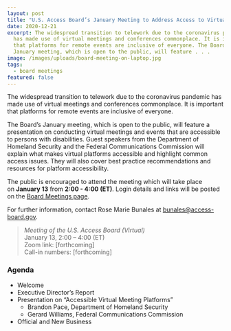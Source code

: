 ```yaml
---
layout: post
title: "U.S. Access Board’s January Meeting to Address Access to Virtual Platforms  "
date: 2020-12-21
excerpt: The widespread transition to telework due to the coronavirus pandemic
  has made use of virtual meetings and conferences commonplace. It is important
  that platforms for remote events are inclusive of everyone. The Board’s
  January meeting, which is open to the public, will feature . . .
image: /images/uploads/board-meeting-on-laptop.jpg
tags:
  - board meetings
featured: false
---
```

The widespread transition to telework due to the coronavirus pandemic has made use of virtual meetings and conferences commonplace. It is important that platforms for remote events are inclusive of everyone. 

The Board’s January meeting, which is open to the public, will feature a presentation on conducting virtual meetings and events that are accessible to persons with disabilities. Guest speakers from the Department of Homeland Security and the Federal Communications Commission will explain what makes virtual platforms accessible and highlight common access issues. They will also cover best practice recommendations and resources for platform accessibility. 

The public is encouraged to attend the meeting which will take place on **January 13** from **2:00 - 4:00 (ET)**. Login details and links will be posted on the [Board Meetings page](https://www.access-board.gov/about/meetings.html).  

For further information, contact Rose Marie Bunales at [bunales@access-board.gov](mailto:bunales@access-board.gov). 

> *Meeting of the U.S. Access Board (Virtual)* \
> January 13, 2:00 – 4:00 (ET) \
> Zoom link: \[forthcoming] \
> Call-in numbers: \[forthcoming] 

### Agenda

* Welcome  
* Executive Director’s Report  
* Presentation on “Accessible Virtual Meeting Platforms” 
  * Brandon Pace, Department of Homeland Security 
  * Gerard Williams, Federal Communications Commission  
* Official and New Business
